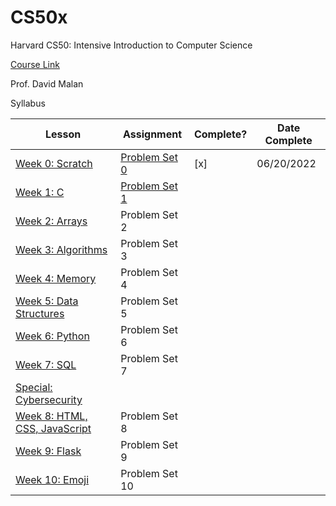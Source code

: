# CS50x
Harvard CS50: Intensive Introduction to Computer Science

[Course Link](https://cs50.harvard.edu/x/2022/)

Prof. David Malan

Syllabus

 | Lesson | Assignment | Complete? | Date Complete |
 | --- | --- | --- | --- |
 | [Week 0: Scratch](/Week%200%20Scratch/README.md) | [Problem Set 0](https://cs50.harvard.edu/x/2022/psets/0/) | [x] | 06/20/2022 |
 | [Week 1: C](/Week%201%20C/README.md) | [Problem Set 1](https://cs50.harvard.edu/x/2022/psets/1/) |  |  |
 | [Week 2: Arrays]() | Problem Set 2 |  |  |
 | [Week 3: Algorithms]() | Problem Set 3 |  | |
 | [Week 4: Memory]() | Problem Set 4 | |  |
 | [Week 5: Data Structures]() | Problem Set 5 |  |  |
 | [Week 6: Python]() | Problem Set 6 | | |
 | [Week 7: SQL]() | Problem Set 7 |  |  |
 | [Special: Cybersecurity]() |  | |  |
 | [Week 8: HTML, CSS, JavaScript]() | Problem Set 8 | |  |
 | [Week 9: Flask]() | Problem Set 9 | |  |
 | [Week 10: Emoji]() | Problem Set 10 |  |  |


    
